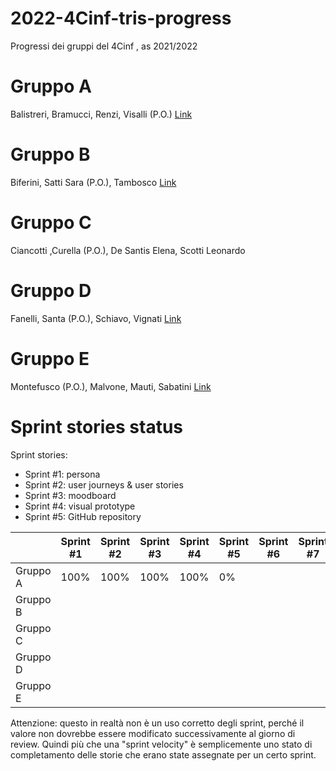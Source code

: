 # 2022-4Cinf-tris-progress
Progressi dei gruppi del 4Cinf , as 2021/2022

# Gruppo A
Balistreri, Bramucci, Renzi, Visalli (P.O.)
[Link](https://github.com/Manel2638/TicTacToe)

# Gruppo B
Biferini, Satti Sara (P.O.), Tambosco
[Link](https://github.com/SaraSatti/Tic-tac-toe-4Cinf)

# Gruppo C
Ciancotti ,Curella (P.O.), De Santis Elena, Scotti Leonardo

# Gruppo D
Fanelli, Santa (P.O.), Schiavo, Vignati
[Link](https://github.com/eradrian/Tictactoe)

# Gruppo E
Montefusco (P.O.), Malvone, Mauti, Sabatini
[Link](https://github.com/thekiddcixy/thekiddcixy/tree/main)

# Sprint stories status

Sprint stories:
- Sprint #1: persona
- Sprint #2: user journeys & user stories
- Sprint #3: moodboard
- Sprint #4: visual prototype
- Sprint #5: GitHub repository


|  | Sprint #1  | Sprint #2 | Sprint #3 | Sprint #4 | Sprint #5 |Sprint #6 |Sprint #7 |
|--|--|--|--|--|--|--|--|
|Gruppo A|100%|100%|100%|100%|0%|||
|Gruppo B||||||||
|Gruppo C||||||||
|Gruppo D||||||||
|Gruppo E||||||||

Attenzione: questo in realtà non è un uso corretto degli sprint, perché il valore non dovrebbe essere modificato successivamente al giorno di review. Quindi più che una "sprint velocity" è semplicemente uno stato di completamento delle storie che erano state assegnate per un certo sprint.
